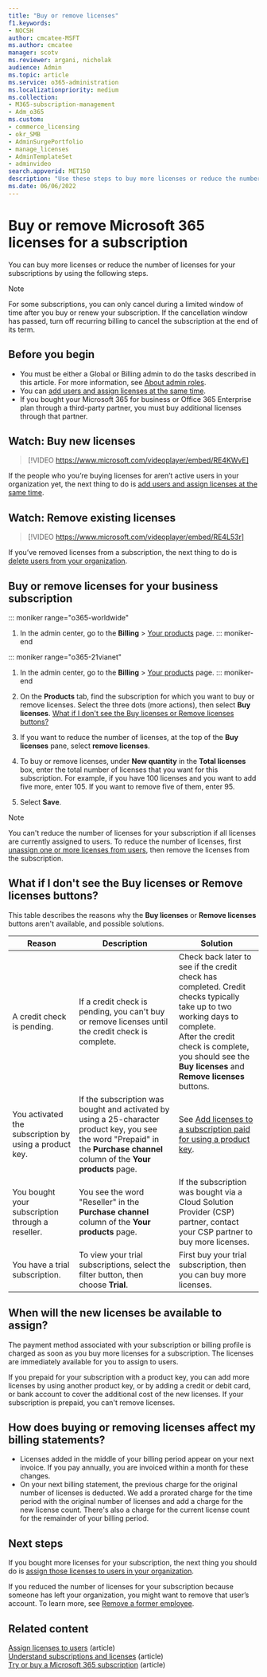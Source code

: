 ```yaml
---
title: "Buy or remove licenses"
f1.keywords:
- NOCSH
author: cmcatee-MSFT
ms.author: cmcatee
manager: scotv
ms.reviewer: argani, nicholak
audience: Admin
ms.topic: article
ms.service: o365-administration
ms.localizationpriority: medium
ms.collection: 
- M365-subscription-management
- Adm_o365
ms.custom:
- commerce_licensing
- okr_SMB
- AdminSurgePortfolio
- manage_licenses
- AdminTemplateSet
- adminvideo
search.appverid: MET150
description: "Use these steps to buy more licenses or reduce the number of licenses for your Microsoft 365 for business subscription."
ms.date: 06/06/2022
---
```


# Buy or remove Microsoft 365 licenses for a subscription

You can buy more licenses or reduce the number of licenses for your subscriptions by using the following steps.

> [!NOTE]
> For some subscriptions, you can only cancel during a limited window of time after you buy or renew your subscription. If the cancellation window has passed, turn off recurring billing to cancel the subscription at the end of its term.

## Before you begin

- You must be either a Global or Billing admin to do the tasks described in this article. For more information, see [About admin roles](../../admin/add-users/about-admin-roles.md).
- You can [add users and assign licenses at the same time](../../admin/add-users/add-users.md).
- If you bought your Microsoft 365 for business or Office 365 Enterprise plan through a third-party partner, you must buy additional licenses through that partner.

## Watch: Buy new licenses

> [!VIDEO https://www.microsoft.com/videoplayer/embed/RE4KWvE]

If the people who you’re buying licenses for aren’t active users in your organization yet, the next thing to do is [add users and assign licenses at the same time](../../admin/add-users/add-users.md).

## Watch: Remove existing licenses

> [!VIDEO https://www.microsoft.com/videoplayer/embed/RE4L53r]

If you’ve removed licenses from a subscription, the next thing to do is [delete users from your organization](../../admin/add-users/delete-a-user.md).

## Buy or remove licenses for your business subscription

::: moniker range="o365-worldwide"

1. In the admin center, go to the **Billing** \> <a href="https://go.microsoft.com/fwlink/p/?linkid=842054" target="_blank">Your products</a> page.
::: moniker-end

::: moniker range="o365-21vianet"

1. In the admin center, go to the **Billing** \> <a href="https://go.microsoft.com/fwlink/p/?linkid=850626" target="_blank">Your products</a> page.
::: moniker-end

2. On the **Products** tab, find the subscription for which you want to buy or remove licenses. Select the three dots (more actions), then select **Buy licenses**. [What if I don't see the Buy licenses or Remove licenses buttons?](#what-if-i-dont-see-the-buy-licenses-or-remove-licenses-buttons)

3. If you want to reduce the number of licenses, at the top of the **Buy licenses** pane, select **remove licenses**.

4. To buy or remove licenses, under **New quantity** in the **Total licenses** box, enter the total number of licenses that you want for this subscription. For example, if you have 100 licenses and you want to add five more, enter 105. If you want to remove five of them, enter 95.

5. Select **Save**.

> [!NOTE]
> You can't reduce the number of licenses for your subscription if all licenses are currently assigned to users. To reduce the number of licenses, first [unassign one or more licenses from users](../../admin/manage/remove-licenses-from-users.md), then remove the licenses from the subscription.

## What if I don't see the Buy licenses or Remove licenses buttons?

This table describes the reasons why the **Buy licenses** or **Remove licenses** buttons aren't available, and possible solutions.

|Reason  |Description  |Solution  |
|---------|---------|---------|
|A credit check is pending. |If a credit check is pending, you can't buy or remove licenses until the credit check is complete.  | Check back later to see if the credit check has completed. Credit checks typically take up to two working days to complete.<br/>After the credit check is complete, you should see the **Buy licenses** and **Remove licenses** buttons. |
|You activated the subscription by using a product key.| If the subscription was bought and activated by using a 25-character product key, you see the word "Prepaid" in the **Purchase channel** column of the **Your products** page.  |See [Add licenses to a subscription paid for using a product key](add-licenses-using-product-key.md). |
|You bought your subscription through a reseller.| You see the word "Reseller" in the **Purchase channel** column of the **Your products** page. | If the subscription was bought via a Cloud Solution Provider (CSP) partner, contact your CSP partner to buy more licenses.        |
|You have a trial subscription. | To view your trial subscriptions, select the filter button, then choose **Trial**. | First buy your trial subscription, then you can buy more licenses.|

## When will the new licenses be available to assign?

The payment method associated with your subscription or billing profile is charged as soon as you buy more licenses for a subscription. The licenses are immediately available for you to assign to users.

If you prepaid for your subscription with a product key, you can add more licenses by using another product key, or by adding a credit or debit card, or bank account to cover the additional cost of the new licenses. If your subscription is prepaid, you can't remove licenses.

## How does buying or removing licenses affect my billing statements?

- Licenses added in the middle of your billing period appear on your next invoice. If you pay annually, you are invoiced within a month for these changes.
- On your next billing statement, the previous charge for the original number of licenses is deducted. We add a prorated charge for the time period with the original number of licenses and add a charge for the new license count. There's also a charge for the current license count for the remainder of your billing period.

## Next steps

If you bought more licenses for your subscription, the next thing you should do is [assign those licenses to users in your organization](../../admin/manage/assign-licenses-to-users.md).

If you reduced the number of licenses for your subscription because someone has left your organization, you might want to remove that user’s account. To learn more, see [Remove a former employee](../../admin/add-users/remove-former-employee.md).

## Related content

[Assign licenses to users](../../admin/manage/assign-licenses-to-users.md) (article)\
[Understand subscriptions and licenses](subscriptions-and-licenses.md) (article)\
[Try or buy a Microsoft 365 subscription](../try-or-buy-microsoft-365.md) (article)
